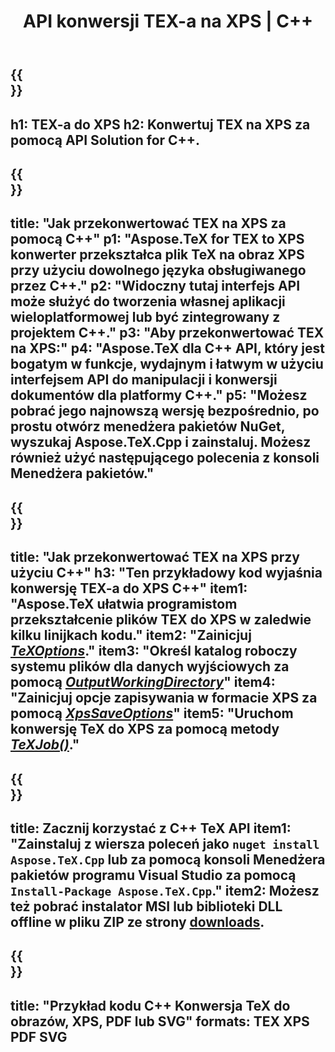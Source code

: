 ﻿---
translation: true
template: /_templates/_conversion-child-cpp.md
title: API konwersji TEX-a na XPS | C++
description: Funkcjonalność konwersji TeX do XPS. Zintegruj tę lokalną bibliotekę C++ ze swoim projektem lub użyj aplikacji wieloplatformowych, aby przekonwertować TeX na XPS.
keywords: tex do xps api cpp, tex2xps integracja c++
url: /cpp/conversion/tex-to-xps/
family: tex
platformtag: cpp
feature: conversion
informat: TEX
outformat: XPS
otherformats: BMP PNG JPEG TIFF SVG PDF
---

{{<section banner>}}
---
h1: TEX-a do XPS
h2: Konwertuj TEX na XPS za pomocą API Solution for C++.
---

{{<section overview>}}
---
title: "Jak przekonwertować TEX na XPS za pomocą C++"
p1: "Aspose.TeX for TEX to XPS konwerter przekształca plik TeX na obraz XPS przy użyciu dowolnego języka obsługiwanego przez C++."
p2: "Widoczny tutaj interfejs API może służyć do tworzenia własnej aplikacji wieloplatformowej lub być zintegrowany z projektem C++."
p3: "Aby przekonwertować TEX na XPS:"
p4: "Aspose.TeX dla C++ API, który jest bogatym w funkcje, wydajnym i łatwym w użyciu interfejsem API do manipulacji i konwersji dokumentów dla platformy C++."
p5: "Możesz pobrać jego najnowszą wersję bezpośrednio, po prostu otwórz menedżera pakietów NuGet, wyszukaj Aspose.TeX.Cpp i zainstaluj. Możesz również użyć następującego polecenia z konsoli Menedżera pakietów."
---

{{<section feature1>}}
---
title: "Jak przekonwertować TEX na XPS przy użyciu C++"
h3: "Ten przykładowy kod wyjaśnia konwersję TEX-a do XPS C++"
item1: "Aspose.TeX ułatwia programistom przekształcenie plików TEX do XPS w zaledwie kilku linijkach kodu."
item2: "Zainicjuj [*TeXOptions*](https://reference.aspose.com/tex/cpp/class/aspose.te_x.te_x_options)."
item3: "Określ katalog roboczy systemu plików dla danych wyjściowych za pomocą [*OutputWorkingDirectory*](https://reference.aspose.com/tex/cpp/class/aspose.te_x.te_x_options#aa4f4ea6dab7db5ba1b40800495f16f63)"
item4: "Zainicjuj opcje zapisywania w formacie XPS za pomocą [*XpsSaveOptions*](https://reference.aspose.com/tex/cpp/class/aspose.te_x.presentation.image.xps_save_options)"
item5: "Uruchom konwersję TeX do XPS za pomocą metody [*TeXJob()*](https://reference.aspose.com/tex/cpp/class/aspose.te_x.te_x_job)."
---

{{<section feature2>}}
---
title: Zacznij korzystać z C++ TeX API
item1: "Zainstaluj z wiersza poleceń jako ```nuget install Aspose.TeX.Cpp``` lub za pomocą konsoli Menedżera pakietów programu Visual Studio za pomocą ```Install-Package Aspose.TeX.Cpp```."
item2: Możesz też pobrać instalator MSI lub biblioteki DLL offline w pliku ZIP ze strony [downloads](https://downloads.aspose.com/tex/cpp).
---

{{<section widget>}}
---
title: "Przykład kodu C++ Konwersja TeX do obrazów, XPS, PDF lub SVG"
formats: TEX XPS PDF SVG
---